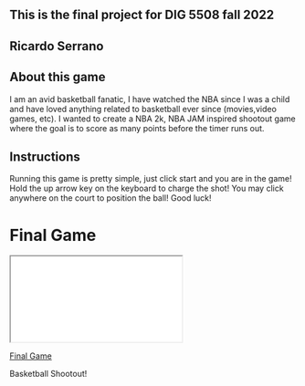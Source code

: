 ## This is the final project for DIG 5508 fall 2022

## Ricardo Serrano

## About this game
I am an avid basketball fanatic, I have watched the NBA since I was a child and have loved anything related to basketball ever since (movies,video games, etc). 
I wanted to create a NBA 2k, NBA JAM inspired shootout game where the goal is to score as many points before the timer runs out. 


## Instructions 
Running this game is pretty simple, just click start and you are in the game! Hold the up arrow key on the keyboard to charge the shot! You may click anywhere on the court to position the ball! Good luck!



# Final Game
<iframe src="./sketch/"></iframe>

[Final Game](./sketch.js)

Basketball Shootout!